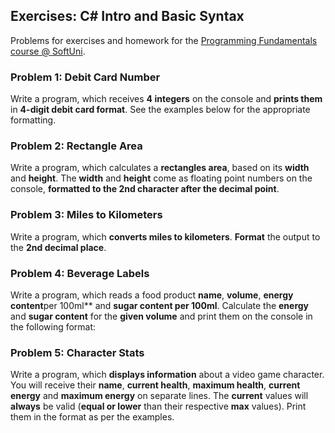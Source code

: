 ## Exercises: C# Intro and Basic Syntax

Problems for exercises and homework for the
[Programming
Fundamentals course @ SoftUni](https://softuni.bg/courses/programming-fundamentals).

### Problem 1: Debit Card Number

Write a program, which receives **4 integers**
on the console and **prints them** in **4-digit debit card format**. See the
examples below for the appropriate formatting.

### Problem 2: Rectangle Area

Write a program, which calculates a **rectangles area**, based on its **width** and **height**. The **width** and **height** come as floating point numbers
on the console, **formatted to the 2nd character after the decimal point**.

### Problem 3: Miles to Kilometers

Write a program, which **converts miles to kilometers**. **Format** the output to the **2nd decimal place**.

### Problem 4: Beverage Labels

Write a program, which reads a food product
**name**, **volume**, **energy content**per 100ml** and **sugar content per 100ml**. Calculate the **energy** and **sugar content**
for the **given volume** and print them
on the console in the following format:

### Problem 5: Character Stats

Write a program, which **displays information** about a video game character. You will receive
their **name**, **current health**, **maximum
health**, **current energy** and **maximum energy** on separate lines. The **current** values will **always** be valid (**equal or lower** than their respective **max** values). Print them in the format as per the examples.
